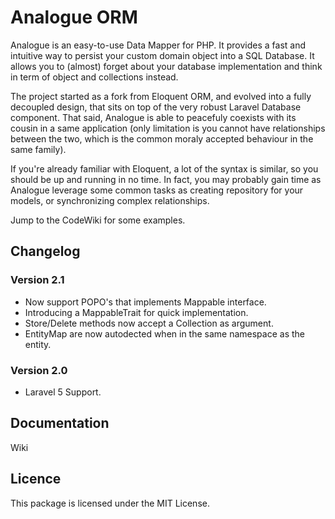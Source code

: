 # Analogue ORM 

Analogue is an easy-to-use Data Mapper for PHP. It provides a fast and intuitive way to persist your custom domain object into a SQL Database. It allows you to (almost) forget about your database implementation and think in term of object and collections instead. 

The project started as a fork from Eloquent ORM, and evolved into a fully decoupled design, that sits on top of the very robust Laravel Database component. That said, Analogue is able to peacefuly coexists with its cousin in a same application (only limitation is you cannot have relationships between the two, which is the common moraly accepted behaviour in the same family).

If you're already familiar with Eloquent, a lot of the syntax is similar, so you should be up and running in no time. In fact, you may probably gain time as Analogue leverage some common tasks as creating repository for your models, or synchronizing complex relationships. 

Jump to the CodeWiki for some examples.

## Changelog 

### Version 2.1

- Now support POPO's that implements Mappable interface.
- Introducing a MappableTrait for quick implementation. 
- Store/Delete methods now accept a Collection as argument.
- EntityMap are now autodected when in the same namespace as the entity.

### Version 2.0

- Laravel 5 Support.


## Documentation

Wiki

## Licence

This package is licensed under the MIT License.

